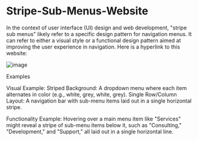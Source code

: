 # Stripe-Sub-Menus-Website
In the context of user interface (UI) design and web development, "stripe sub menus" likely refer to a specific design pattern for navigation menus. It can refer to either a visual style or a functional design pattern aimed at improving the user experience in navigation. Here is a hyperlink to this website: 

![image](https://github.com/Enockodhis/Stripe-Sub-Menus-Website/assets/107674019/1da1fdd5-85d4-450c-90cb-afff0b4aef4f)

Examples

Visual Example:
Striped Background: A dropdown menu where each item alternates in color (e.g., white, grey, white, grey).
Single Row/Column Layout: A navigation bar with sub-menu items laid out in a single horizontal stripe.

Functionality Example:
Hovering over a main menu item like "Services" might reveal a stripe of sub-menu items below it, such as "Consulting," "Development," and "Support," all laid out in a single horizontal line.
